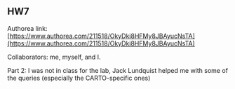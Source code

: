 ## HW7

Authorea link: [https://www.authorea.com/211518/OkyDki8HFMy8JBAyucNsTA](https://www.authorea.com/211518/OkyDki8HFMy8JBAyucNsTA)

Collaborators: me, myself, and I.

Part 2:
I was not in class for the lab, Jack Lundquist helped me with some of the queries (especially the CARTO-specific ones)

